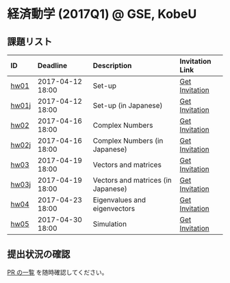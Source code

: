 # 経済動学 (2017Q1) @ GSE, KobeU




## 課題リスト



|ID                                             |Deadline         |Description                        |Invitation Link                                                                                        |
|:----------------------------------------------|:----------------|:----------------------------------|:------------------------------------------------------------------------------------------------------|
|[hw01](https://github.com/rokko-ed17q1/hw01)   |2017-04-12 18:00 |Set-up                             |[Get Invitation](https://classroom.github.com/assignment-invitations/71662ce830389cd3bad39a5ab76110b7) |
|[hw01j](https://github.com/rokko-ed17q1/hw01j) |2017-04-12 18:00 |Set-up (in Japanese)               |[Get Invitation](https://classroom.github.com/assignment-invitations/cfac8ca7103b91cfecb2dc62f771c9f4) |
|[hw02](https://github.com/rokko-ed17q1/hw02)   |2017-04-16 18:00 |Complex Numbers                    |[Get Invitation](https://classroom.github.com/assignment-invitations/cb35b637a3d6725742460d32de447a65) |
|[hw02j](https://github.com/rokko-ed17q1/hw02j) |2017-04-16 18:00 |Complex Numbers (in Japanese)      |[Get Invitation](https://classroom.github.com/assignment-invitations/995b1b540c40dcd02308e4821d7348f1) |
|[hw03](https://github.com/rokko-ed17q1/hw03)   |2017-04-19 18:00 |Vectors and matrices               |[Get Invitation](https://classroom.github.com/assignment-invitations/99220fce86b8bc9032d0b1ccd9672a67) |
|[hw03j](https://github.com/rokko-ed17q1/hw03j) |2017-04-19 18:00 |Vectors and matrices (in Japanese) |[Get Invitation](https://classroom.github.com/assignment-invitations/61e3ec14cec19d29344f4da6d0664ca3) |
|[hw04](https://github.com/rokko-ed17q1/hw04)   |2017-04-23 18:00 |Eigenvalues and eigenvectors       |[Get Invitation](https://classroom.github.com/assignment-invitations/2869aa6e66dbb45f747c18cf1218996c) |
|[hw05](https://github.com/rokko-ed17q1/hw05)   |2017-04-30 18:00 |Simulation                         |[Get Invitation](https://classroom.github.com/assignment-invitations/41020972bd05ef077df334665c4971ad) |

## 提出状況の確認

[PR の一覧](https://github.com/issues?utf8=%E2%9C%93&q=is%3Apr+user%3Arokko-ed17q1) を随時確認してください。

